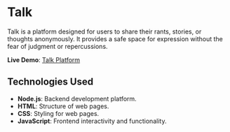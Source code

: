 # **Talk**
Talk is a platform designed for users to share their rants, stories, or thoughts anonymously. It provides a safe space for expression without the fear of judgment or repercussions.

**Live Demo**: [Talk Platform](https://talk-official.onrender.com/)

## Technologies Used
- **Node.js**: Backend development platform.
- **HTML**: Structure of web pages.
- **CSS**: Styling for web pages.
- **JavaScript**: Frontend interactivity and functionality.
